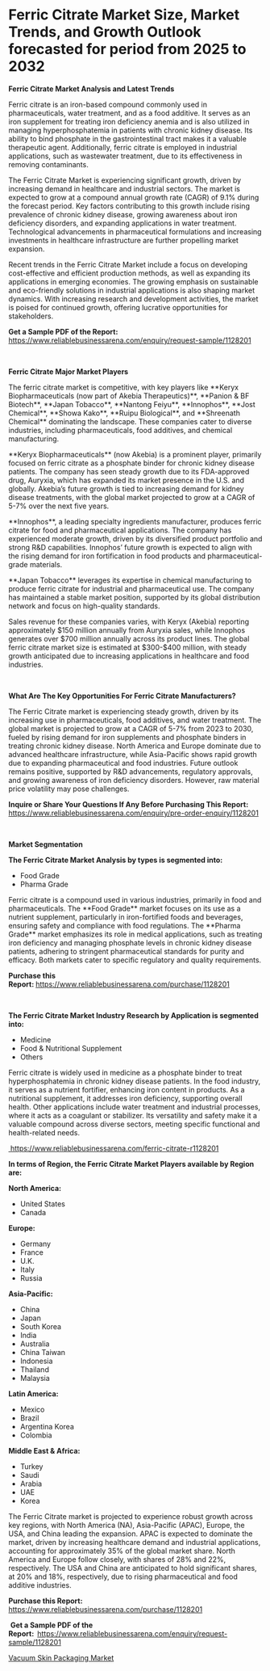 <p><h1>Ferric Citrate Market Size, Market Trends, and Growth Outlook forecasted for period from 2025 to 2032</h1></p><p><strong>Ferric Citrate Market Analysis and Latest Trends</strong></p>
<p><p>Ferric citrate is an iron-based compound commonly used in pharmaceuticals, water treatment, and as a food additive. It serves as an iron supplement for treating iron deficiency anemia and is also utilized in managing hyperphosphatemia in patients with chronic kidney disease. Its ability to bind phosphate in the gastrointestinal tract makes it a valuable therapeutic agent. Additionally, ferric citrate is employed in industrial applications, such as wastewater treatment, due to its effectiveness in removing contaminants.</p><p>The Ferric Citrate Market is experiencing significant growth, driven by increasing demand in healthcare and industrial sectors. The market is expected to grow at a compound annual growth rate (CAGR) of 9.1% during the forecast period. Key factors contributing to this growth include rising prevalence of chronic kidney disease, growing awareness about iron deficiency disorders, and expanding applications in water treatment. Technological advancements in pharmaceutical formulations and increasing investments in healthcare infrastructure are further propelling market expansion.</p><p>Recent trends in the Ferric Citrate Market include a focus on developing cost-effective and efficient production methods, as well as expanding its applications in emerging economies. The growing emphasis on sustainable and eco-friendly solutions in industrial applications is also shaping market dynamics. With increasing research and development activities, the market is poised for continued growth, offering lucrative opportunities for stakeholders.</p></p>
<p><strong>Get a Sample PDF of the Report:&nbsp;</strong> <a href="https://www.reliablebusinessarena.com/enquiry/request-sample/1128201?utm_campaign=2276&utm_medium=2&utm_source=Github&utm_content=ia&utm_term=27012025&utm_id=ferric-citrate">https://www.reliablebusinessarena.com/enquiry/request-sample/1128201</a></p>
<p>&nbsp;</p>
<p><strong>Ferric Citrate Major Market Players</strong></p>
<p><p>The ferric citrate market is competitive, with key players like **Keryx Biopharmaceuticals (now part of Akebia Therapeutics)**, **Panion & BF Biotech**, **Japan Tobacco**, **Nantong Feiyu**, **Innophos**, **Jost Chemical**, **Showa Kako**, **Ruipu Biological**, and **Shreenath Chemical** dominating the landscape. These companies cater to diverse industries, including pharmaceuticals, food additives, and chemical manufacturing.</p><p>**Keryx Biopharmaceuticals** (now Akebia) is a prominent player, primarily focused on ferric citrate as a phosphate binder for chronic kidney disease patients. The company has seen steady growth due to its FDA-approved drug, Auryxia, which has expanded its market presence in the U.S. and globally. Akebia’s future growth is tied to increasing demand for kidney disease treatments, with the global market projected to grow at a CAGR of 5-7% over the next five years.</p><p>**Innophos**, a leading specialty ingredients manufacturer, produces ferric citrate for food and pharmaceutical applications. The company has experienced moderate growth, driven by its diversified product portfolio and strong R&D capabilities. Innophos’ future growth is expected to align with the rising demand for iron fortification in food products and pharmaceutical-grade materials.</p><p>**Japan Tobacco** leverages its expertise in chemical manufacturing to produce ferric citrate for industrial and pharmaceutical use. The company has maintained a stable market position, supported by its global distribution network and focus on high-quality standards.</p><p>Sales revenue for these companies varies, with Keryx (Akebia) reporting approximately $150 million annually from Auryxia sales, while Innophos generates over $700 million annually across its product lines. The global ferric citrate market size is estimated at $300-$400 million, with steady growth anticipated due to increasing applications in healthcare and food industries.</p></p>
<p>&nbsp;</p>
<p><strong>What Are The Key Opportunities For Ferric Citrate Manufacturers?</strong></p>
<p><p>The Ferric Citrate market is experiencing steady growth, driven by its increasing use in pharmaceuticals, food additives, and water treatment. The global market is projected to grow at a CAGR of 5-7% from 2023 to 2030, fueled by rising demand for iron supplements and phosphate binders in treating chronic kidney disease. North America and Europe dominate due to advanced healthcare infrastructure, while Asia-Pacific shows rapid growth due to expanding pharmaceutical and food industries. Future outlook remains positive, supported by R&D advancements, regulatory approvals, and growing awareness of iron deficiency disorders. However, raw material price volatility may pose challenges.</p></p>
<p><strong>Inquire or Share Your Questions If Any Before Purchasing This Report:</strong> <a href="https://www.reliablebusinessarena.com/enquiry/pre-order-enquiry/1128201?utm_campaign=2276&utm_medium=2&utm_source=Github&utm_content=ia&utm_term=27012025&utm_id=ferric-citrate">https://www.reliablebusinessarena.com/enquiry/pre-order-enquiry/1128201</a></p>
<p>&nbsp;</p>
<p><strong>Market Segmentation</strong></p>
<p><strong>The Ferric Citrate Market Analysis by types is segmented into:</strong></p>
<p><ul><li>Food Grade</li><li>Pharma Grade</li></ul></p>
<p><p>Ferric citrate is a compound used in various industries, primarily in food and pharmaceuticals. The **Food Grade** market focuses on its use as a nutrient supplement, particularly in iron-fortified foods and beverages, ensuring safety and compliance with food regulations. The **Pharma Grade** market emphasizes its role in medical applications, such as treating iron deficiency and managing phosphate levels in chronic kidney disease patients, adhering to stringent pharmaceutical standards for purity and efficacy. Both markets cater to specific regulatory and quality requirements.</p></p>
<p><strong>Purchase this Report:&nbsp;</strong><a href="https://www.reliablebusinessarena.com/purchase/1128201?utm_campaign=2276&utm_medium=2&utm_source=Github&utm_content=ia&utm_term=27012025&utm_id=ferric-citrate">https://www.reliablebusinessarena.com/purchase/1128201</a></p>
<p>&nbsp;</p>
<p><strong>The Ferric Citrate Market Industry Research by Application is segmented into:</strong></p>
<p><ul><li>Medicine</li><li>Food & Nutritional Supplement</li><li>Others</li></ul></p>
<p><p>Ferric citrate is widely used in medicine as a phosphate binder to treat hyperphosphatemia in chronic kidney disease patients. In the food industry, it serves as a nutrient fortifier, enhancing iron content in products. As a nutritional supplement, it addresses iron deficiency, supporting overall health. Other applications include water treatment and industrial processes, where it acts as a coagulant or stabilizer. Its versatility and safety make it a valuable compound across diverse sectors, meeting specific functional and health-related needs.</p></p>
<p><a href="https://www.reliablebusinessarena.com/ferric-citrate-r1128201?utm_campaign=2276&utm_medium=2&utm_source=Github&utm_content=ia&utm_term=27012025&utm_id=ferric-citrate">&nbsp;https://www.reliablebusinessarena.com/ferric-citrate-r1128201</a></p>
<p><strong>In terms of Region, the Ferric Citrate Market Players available by Region are:</strong></p>
<p>
    <p> <strong> North America: </strong>
        <ul>
            <li>United States</li>
            <li>Canada</li>
        </ul>
        </p> 
    <p> <strong> Europe: </strong>
        <ul>
            <li>Germany</li>
            <li>France</li>
            <li>U.K.</li>
            <li>Italy</li>
            <li>Russia</li>
        </ul>
        </p> 
    <p> <strong> Asia-Pacific: </strong>
        <ul>
            <li>China</li>
            <li>Japan</li>
            <li>South Korea</li>
            <li>India</li>
            <li>Australia</li>
            <li>China Taiwan</li>
            <li>Indonesia</li>
            <li>Thailand</li>
            <li>Malaysia</li>
        </ul>
        </p> 
    <p> <strong> Latin America: </strong>
        <ul>
            <li>Mexico</li>
            <li>Brazil</li>
            <li>Argentina Korea</li>
            <li>Colombia</li>
        </ul>
        </p> 
    <p> <strong> Middle East & Africa: </strong>
        <ul>
            <li>Turkey</li>
            <li>Saudi</li>
            <li>Arabia</li>
            <li>UAE</li>
            <li>Korea</li>
        </ul>
    </p>
    </p>
<p><p>The Ferric Citrate market is projected to experience robust growth across key regions, with North America (NA), Asia-Pacific (APAC), Europe, the USA, and China leading the expansion. APAC is expected to dominate the market, driven by increasing healthcare demand and industrial applications, accounting for approximately 35% of the global market share. North America and Europe follow closely, with shares of 28% and 22%, respectively. The USA and China are anticipated to hold significant shares, at 20% and 18%, respectively, due to rising pharmaceutical and food additive industries.</p></p>
<p><strong>Purchase this Report: </strong><a href="https://www.reliablebusinessarena.com/purchase/1128201?utm_campaign=2276&utm_medium=2&utm_source=Github&utm_content=ia&utm_term=27012025&utm_id=ferric-citrate">https://www.reliablebusinessarena.com/purchase/1128201</a></p>
<p>&nbsp;<strong>Get a Sample PDF of the Report:&nbsp;&nbsp;</strong><a href="https://www.reliablebusinessarena.com/enquiry/request-sample/1128201?utm_campaign=2276&utm_medium=2&utm_source=Github&utm_content=ia&utm_term=27012025&utm_id=ferric-citrate">https://www.reliablebusinessarena.com/enquiry/request-sample/1128201</a></p>
<p><strong></strong></p>
<p><p><a href="https://github.com/petbigbeepjn/Market-Research-Report-List-1/blob/main/vacuum-skin-packaging-market.md?utm_campaign=2276&utm_medium=2&utm_source=Github&utm_content=ia&utm_term=27012025&utm_id=ferric-citrate">Vacuum Skin Packaging Market</a></p></p>